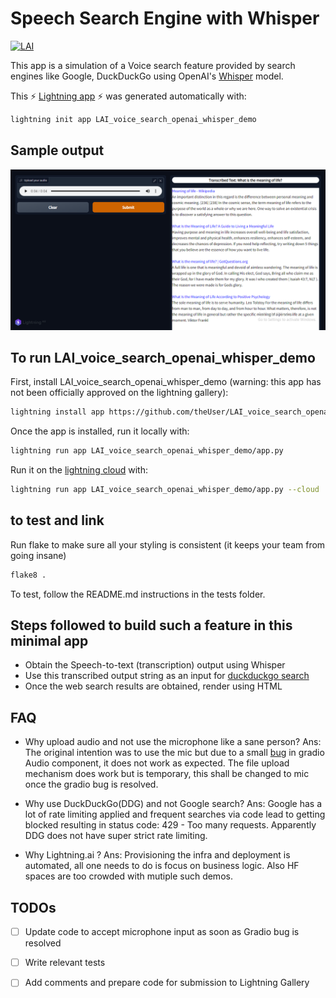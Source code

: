 # Speech Search Engine with Whisper


[![LAI](https://bit.ly/3xTcccO)][#app-gallery]

[#app-gallery]: https://01gdsrn3rf7qgev31g8gvea1gh.litng-ai-03.litng.ai/view/home

This app is a simulation of a Voice search feature provided by search engines like Google, DuckDuckGo using OpenAI's [Whisper](https://openai.com/blog/whisper/) model.

This ⚡ [Lightning app](lightning.ai) ⚡ was generated automatically with:

```bash
lightning init app LAI_voice_search_openai_whisper_demo
```

## Sample output
![Sample output](assets\demo_output.PNG)

## To run LAI_voice_search_openai_whisper_demo

First, install LAI_voice_search_openai_whisper_demo (warning: this app has not been officially approved on the lightning gallery):

```bash
lightning install app https://github.com/theUser/LAI_voice_search_openai_whisper_demo
```

Once the app is installed, run it locally with:

```bash
lightning run app LAI_voice_search_openai_whisper_demo/app.py
```



Run it on the [lightning cloud](lightning.ai) with:

```bash
lightning run app LAI_voice_search_openai_whisper_demo/app.py --cloud
```

## to test and link

Run flake to make sure all your styling is consistent (it keeps your team from going insane)

```bash
flake8 .
```

To test, follow the README.md instructions in the tests folder.

## Steps followed to build such a feature in this minimal app

* Obtain the Speech-to-text (transcription) output using Whisper
* Use this transcribed output string as an input for [duckduckgo search](https://github.com/deedy5/duckduckgo_search)
* Once the web search results are obtained, render using HTML

## FAQ

* Why upload audio and not use the microphone like a sane person?
Ans: The original intention was to use the mic but due to a small [bug](https://github.com/gradio-app/gradio/issues/2325) in gradio Audio component, it does not work as expected. The file upload mechanism does work but is temporary, this shall be changed to mic once the gradio bug is resolved.

* Why use DuckDuckGo(DDG) and not Google search?
Ans: Google has a lot of rate limiting applied and frequent searches via code lead to getting blocked resulting in status code: 429 - Too many requests. Apparently DDG does not have super strict rate limiting. 

* Why Lightning.ai ?
Ans: Provisioning the infra and deployment is automated, all one needs to do is focus on business logic. Also HF spaces are too crowded with mutiple such demos.


## TODOs
- [ ] Update code to accept microphone input as soon as Gradio bug is resolved
- [ ] Write relevant tests
- [ ] Add comments and prepare code for submission to Lightning Gallery


